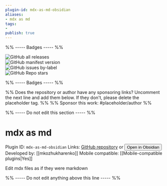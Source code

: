 ```yaml
---
plugin-id: mdx-as-md-obsidian
aliases:
- mdx as md
tags: 
- 
publish: true
---
```


%% ----- Badges ----- %%

![GitHub all releases](https://img.shields.io/github/downloads/mkozhukharenko/mdx-as-md-obsidian/total?color=573E7A&logo=github&style=for-the-badge)   
![GitHub manifest version](https://img.shields.io/github/manifest-json/v/mkozhukharenko/mdx-as-md-obsidian?color=573E7A&logo=github&style=for-the-badge)   
![GitHub issues by-label](https://img.shields.io/github/issues/mkozhukharenko/mdx-as-md-obsidian/help%20wanted?color=573E7A&logo=github&style=for-the-badge)   
![GitHub Repo stars](https://img.shields.io/github/stars/mkozhukharenko/mdx-as-md-obsidian?color=573E7A&logo=github&style=for-the-badge)

%% ----- Badges ----- %%

%% Does the repository or author have any sponsoring links? Uncomment the next line and add them below. If they don't, please delete the placeholder tag. %%
%% Sponsor this work: #placeholder/author %%

%% ----- Do not edit this section ----- %%

# mdx as md

Plugin ID: `mdx-as-md-obsidian`
Links: [GitHub repository](https://github.com/mkozhukharenko/mdx-as-md-obsidian) or [<button id=HH>Open in Obsidian</button>](obsidian://goto-plugin?id=mdx-as-md-obsidian)
Developed by: [[mkozhukharenko]]
Mobile compatible: [[Mobile-compatible plugins|Yes]]

Edit mdx files as if they were markdown

%% ----- Do not edit anything above this line ----- %% 
